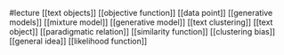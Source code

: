 #lecture
[[text objects]]
[[objective function]]
[[data point]]
[[generative models]]
[[mixture model]]
[[generative model]]
[[text clustering]]
[[text object]]
[[paradigmatic relation]]
[[similarity function]]
[[clustering bias]]
[[general idea]]
[[likelihood function]]
